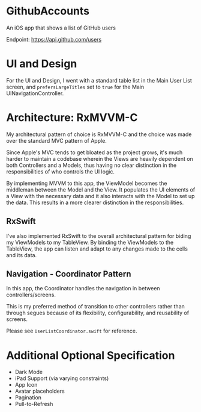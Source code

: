 # GithubAccounts
An iOS app that shows a list of GitHub users

Endpoint: https://api.github.com/users

# UI and Design
For the UI and Design, I went with a standard table list in the Main User List screen, and `prefersLargeTitles` set to `true` for the Main UINavigationController.

# Architecture: RxMVVM-C
My architectural pattern of choice is RxMVVM-C and the choice was made over the standard MVC pattern of Apple.

Since Apple's MVC tends to get bloated as the project grows, 
it's much harder to maintain a codebase wherein the Views are heavily dependent on both Controllers and a Models,
thus having no clear distinction in the responsibilities of who controls the UI logic.

By implementing MVVM to this app, the ViewModel becomes the middleman between the Model and the View. 
It populates the UI elements of a View with the necessary data and it also interacts with the Model to set up the data.
This results in a more clearer distinction in the responsibilities. 

## RxSwift

I've also implemented RxSwift to the overall architectural pattern for biding my ViewModels to my TableView.
By binding the ViewModels to the TableView, the app can listen and adapt to any changes made to the cells and its data.

## Navigation - Coordinator Pattern
In this app, the Coordinator handles the navigation in between controllers/screens.

This is my preferred method of transition to other controllers rather than through segues because of its flexibility, configurability, and reusability of screens.

Please see `UserListCoordinator.swift` for reference.

# Additional Optional Specification

- Dark Mode
- iPad Support (via varying constraints)
- App Icon
- Avatar placeholders
- Pagination
- Pull-to-Refresh
